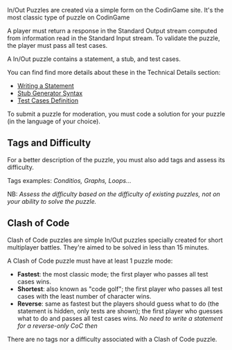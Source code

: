 In/Out Puzzles are created via a simple form on the CodinGame site. It's the most classic type of puzzle on CodinGame

A player must return a response in the Standard Output stream computed from information read in the Standard Input stream. To validate the puzzle, the player must pass all test cases.

A In/Out puzzle contains a statement, a stub, and test cases.

You can find find more details about these in the Technical Details section:

- [Writing a Statement](/technical/statement.md#puzzle-statement)
- [Stub Generator Syntax](/technical/stub.md)
- [Test Cases Definition](/technical/testcase.md)

To submit a puzzle for moderation, you must code a solution for your puzzle (in the language of your choice).

## Tags and Difficulty

For a better description of the puzzle, you must also add tags and assess its difficulty.

Tags examples: _Conditios, Graphs, Loops..._

NB: _Assess the difficulty based on the difficulty of existing puzzles, not on your ability to solve the puzzle._

## Clash of Code

Clash of Code puzzles are simple In/Out puzzles specially created for short multiplayer battles. They're aimed to be solved in less than 15 minutes. 

A Clash of Code puzzle must have at least 1 puzzle mode:

- **Fastest**: the most classic mode; the first player who passes all test cases wins.
- **Shortest**: also known as "code golf"; the first player who passes all test cases with the least number of character wins.
- **Reverse**: same as fastest but the players should guess what to do (the statement is hidden, only tests are shown); the first player who guesses what to do and passes all test cases wins.
_No need to write a statement for a reverse-only CoC then_

There are no tags nor a difficulty associated with a Clash of Code puzzle.






